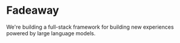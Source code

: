 # Fadeaway

We're building a full-stack framework for building new experiences powered by large language models.
